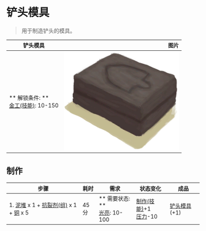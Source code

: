 # 铲头模具  
> 用于制造铲头的模具。  
  
  铲头模具  |   图片   
 ----  |  ----:   
 ** 解锁条件: **<br>[金工(技能)](Skill_Metalworking.md): 10-150  |  <img decoding="async" src="Sprite/MoldShovel.png" href="a.md" style="max-width:300px;max-height:300px;">   
  
## 制作  
步骤  |  耗时  |  需求  |  状态变化  |  成品  
----  |  ----  |  ----  |  ----  |  ----  
1. [泥堆](MudPile.md) x 1 + [抗裂剂(组)](GpTag_Temper.md) x 1 + [铜](Copper.md) x 5  |  45分  |  ** 需要状态: **<br>[光亮](Light.md): 10-100  |  [制作(技能)](Skill_Crafting.md)+1<br>[压力](Stress.md)-10  |  [铲头模具](MoldShovel.md)(+1)  
